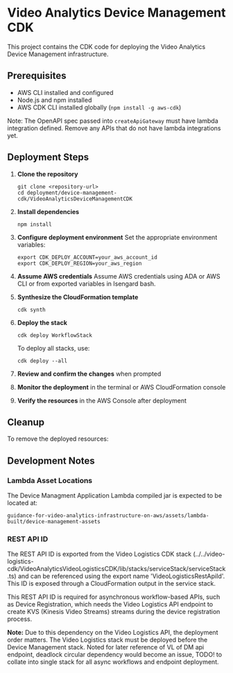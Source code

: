 # Video Analytics Device Management CDK

This project contains the CDK code for deploying the Video Analytics Device Management infrastructure.

## Prerequisites

- AWS CLI installed and configured
- Node.js and npm installed
- AWS CDK CLI installed globally (`npm install -g aws-cdk`)

Note: The OpenAPI spec passed into `createApiGateway` must have lambda integration defined. Remove any APIs that do not have lambda integrations yet.

## Deployment Steps

1. **Clone the repository**
   ```
   git clone <repository-url>
   cd deployment/device-management-cdk/VideoAnalyticsDeviceManagementCDK
   ```

2. **Install dependencies**
   ```
   npm install
   ```

3. **Configure deployment environment**
   Set the appropriate environment variables:
   ```
   export CDK_DEPLOY_ACCOUNT=your_aws_account_id
   export CDK_DEPLOY_REGION=your_aws_region
   ```

4. **Assume AWS credentials**
   Assume AWS credentials using ADA or AWS CLI or from exported variables in Isengard bash.

5. **Synthesize the CloudFormation template**
   ```
   cdk synth
   ```

6. **Deploy the stack**
   ```
   cdk deploy WorkflowStack
   ```
   To deploy all stacks, use:
   ```
   cdk deploy --all
   ```

7. **Review and confirm the changes** when prompted

8. **Monitor the deployment** in the terminal or AWS CloudFormation console

9. **Verify the resources** in the AWS Console after deployment

## Cleanup

To remove the deployed resources:


## Development Notes

### Lambda Asset Locations
The Device Managment Application Lambda compiled jar is expected to be located at:
```
guidance-for-video-analytics-infrastructure-on-aws/assets/lambda-built/device-management-assets
```

### REST API ID
The REST API ID is exported from the Video Logistics CDK stack (../../video-logistics-cdk/VideoAnalyticsVideoLogisticsCDK/lib/stacks/serviceStack/serviceStack.ts) and can be referenced using the export name 'VideoLogisticsRestApiId'. This ID is exposed through a CloudFormation output in the service stack.

This REST API ID is required for asynchronous workflow-based APIs, such as Device Registration, which needs the Video Logistics API endpoint to create KVS (Kinesis Video Streams) streams during the device registration process.

**Note:** Due to this dependency on the Video Logistics API, the deployment order matters. The Video Logistics stack must be deployed before the Device Management stack. Noted for later reference of VL of DM api endpoint, deadlock circular dependency would become an issue, TODO! to collate into single stack for all async workflows and endpoint deployment.

